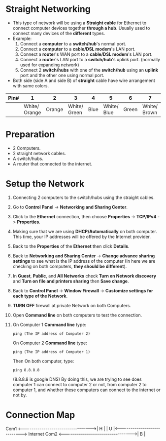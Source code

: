 # Straight Networking
- This type of network will be using a **Straight cable** for Ethernet to connect computer devices  together **through a hub**. Usually used to connect many devices of the **different** types.
- Example:
    1) Connect a **computer** to a **switch/hub**'s normal port.
    2) Connect a **computer** to a **cable/DSL modem**'s LAN port.
    3) Connect a **router**'s WAN port to a **cable/DSL modem**'s LAN port.
    4) Connect a **router**'s LAN port to a **switch/hub**'s uplink port. (normally used for expanding network)
    5) Connect 2 **switch/hubs** with one of the **switch/hub** using an **uplink** port and the other one using normal port.
- Both side (side A and side B) of **straight** cable have wire arrangement with same colors.

|Pin#|  1|  2|  3|  4|  5|  6|  7|  8|
|----|---|---|---|---|---|---|---|---|
|   |White/ Orange| Orange | White/ Green| Blue| White/ Blue| Green| White/ Brown|Brown|

# Preparation
- 2 Computers.
- 2 straight network cables.
- A switch/hubs.
- A router that connected to the internet.

# Setup the Network
1. Connecting 2 computers to the switch/hubs using the straight cables.
2. Go to **Control Panel** -> **Networking and Sharing Center**.
3. Click to the **Ethernet** connection, then choose **Properties** -> **TCP/IPv4** -> **Properties**.
4. Making sure that we are using **DHCP/Automatically** on both computer. This time, your IP addresses will be offered by the Internet provider.
5. Back to the **Properties** of the **Ethernet** then click **Details**.
6. Back to **Networking and Sharing Center** -> **Change advance sharing settings** to see what is the IP address of the computer (In here we are checking on both computers, **they should be different**).
7. In **Guest**, **Public**, and **All Networks** check **Turn on Network discovery** and **Turn on file and printers sharing** then **Save change**.
8. Back to **Control Panel** -> **Window Firewall** -> **Customize settings for each type of the Network**.
9. **TURN OFF** firewall at private Network on both Computers.
10. Open **Command line** on both computers to test the connection.
11. On Computer 1 **Command line** type:

	`ping (The IP address of Computer 2)`

	  On Computer 2 **Command line** type:

	`ping (The IP address of Computer 1)`

	Then On both computer, type:

	`ping 8.8.8.8`

	(8.8.8.8 is google DNS)
	By doing this, we are trying to see does computer 1 can connect to computer 2 or not, from computer 2 to computer 1, and whether these computers can connect to the internet or not by.

# Connection Map

Com1 <---------------------------------->| H |
                                         | U |<----------------------------> Internet
Com2 <---------------------------------->| B |

